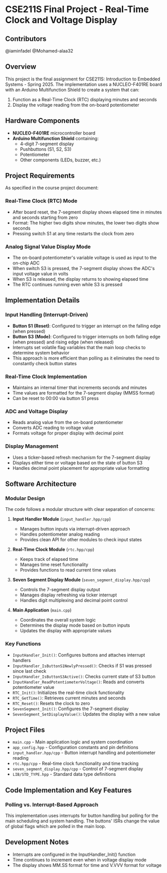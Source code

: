 # CSE211S Final Project - Real-Time Clock and Voltage Display
## Contributors
@iaminfadel
@Mohamed-alaa32


## Overview
This project is the final assignment for CSE211S: Introduction to Embedded Systems - Spring 2025. The implementation uses a NUCLEO-F401RE board with an Arduino Multifunction Shield to create a system that can:
1. Function as a Real-Time Clock (RTC) displaying minutes and seconds
2. Display the voltage reading from the on-board potentiometer

## Hardware Components
- **NUCLEO-F401RE** microcontroller board
- **Arduino Multifunction Shield** containing:
  - 4-digit 7-segment display
  - Pushbuttons (S1, S2, S3)
  - Potentiometer
  - Other components (LEDs, buzzer, etc.)

## Project Requirements
As specified in the course project document:

### Real-Time Clock (RTC) Mode
- After board reset, the 7-segment display shows elapsed time in minutes and seconds starting from zero
- Format: The higher two digits show minutes, the lower two digits show seconds
- Pressing switch S1 at any time restarts the clock from zero

### Analog Signal Value Display Mode
- The on-board potentiometer's variable voltage is used as input to the on-chip ADC
- When switch S3 is pressed, the 7-segment display shows the ADC's input voltage value in volts
- When S3 is released, the display returns to showing elapsed time
- The RTC continues running even while S3 is pressed

## Implementation Details

### Input Handling (Interrupt-Driven)
- **Button S1 (Reset)**: Configured to trigger an interrupt on the falling edge (when pressed)
- **Button S3 (Mode)**: Configured to trigger interrupts on both falling edge (when pressed) and rising edge (when released)
- Interrupts set volatile flag variables that the main loop checks to determine system behavior
- This approach is more efficient than polling as it eliminates the need to constantly check button states

### Real-Time Clock Implementation
- Maintains an internal timer that increments seconds and minutes
- Time values are formatted for the 7-segment display (MMSS format)
- Can be reset to 00:00 via button S1 press

### ADC and Voltage Display
- Reads analog value from the on-board potentiometer
- Converts ADC reading to voltage value
- Formats voltage for proper display with decimal point

### Display Management
- Uses a ticker-based refresh mechanism for the 7-segment display
- Displays either time or voltage based on the state of button S3
- Handles decimal point placement for appropriate value formatting

## Software Architecture

### Modular Design
The code follows a modular structure with clear separation of concerns:

1. **Input Handler Module** (`input_handler.hpp/cpp`)
   - Manages button inputs via interrupt-driven approach
   - Handles potentiometer analog reading
   - Provides clean API for other modules to check input states

2. **Real-Time Clock Module** (`rtc.hpp/cpp`)
   - Keeps track of elapsed time
   - Manages time reset functionality
   - Provides functions to read current time values

3. **Seven Segment Display Module** (`seven_segment_display.hpp/cpp`)
   - Controls the 7-segment display output
   - Manages display refreshing via ticker interrupt
   - Handles digit multiplexing and decimal point control

4. **Main Application** (`main.cpp`)
   - Coordinates the overall system logic
   - Determines the display mode based on button inputs
   - Updates the display with appropriate values

### Key Functions

- `InputHandler_Init()`: Configures buttons and attaches interrupt handlers
- `InputHandler_IsButtonS1NewlyPressed()`: Checks if S1 was pressed since last check
- `InputHandler_IsButtonS3Active()`: Checks current state of S3 button
- `InputHandler_ReadPotentiometerVoltage()`: Reads and converts potentiometer value
- `RTC_Init()`: Initializes the real-time clock functionality
- `RTC_GetTime()`: Retrieves current minutes and seconds
- `RTC_Reset()`: Resets the clock to zero
- `SevenSegment_Init()`: Configures the 7-segment display
- `SevenSegment_SetDisplayValue()`: Updates the display with a new value

## Project Files
- `main.cpp` - Main application logic and system coordination
- `app_config.hpp` - Configuration constants and pin definitions
- `input_handler.hpp/cpp` - Button interrupt handling and potentiometer reading
- `rtc.hpp/cpp` - Real-time clock functionality and time tracking
- `seven_segment_display.hpp/cpp` - Control of 7-segment display
- `LIB/STD_TYPE.hpp` - Standard data type definitions

## Code Implementation and Key Features

### Polling vs. Interrupt-Based Approach
This implementation uses interrupts for button handling but polling for the main scheduling and system handling. The buttons' ISRs change the value of global flags which are polled in the main loop.

## Development Notes
- Interrupts are configured in the InputHandler_Init() function
- Time continues to increment even when in voltage display mode
- The display shows MM.SS format for time and V.VVV format for voltage
